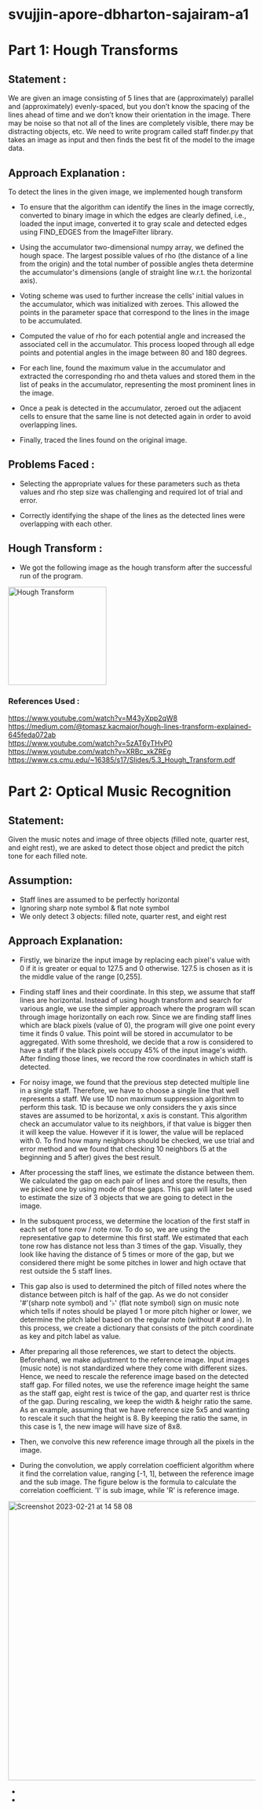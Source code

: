 # svujjin-apore-dbharton-sajairam-a1

# Part  1:  Hough Transforms

## Statement : 

We are given an image consisting of 5 lines that are (approximately) parallel and (approximately) evenly-spaced, but you don’t know the spacing of the lines ahead of time and we don’t know their orientation in the image. There may be noise so that not all of the lines are completely visible, there may be distracting objects, etc.
We need to write program called staff finder.py that takes an image as input and then finds the best fit of the model to the image data. 

## Approach Explanation :

To detect the lines in the given image, we implemented hough transform

- To ensure that the algorithm can identify the lines in the image correctly, converted to binary image in which the edges are clearly defined, i.e., loaded the input image, converted it to gray scale and detected edges using FIND_EDGES from the ImageFilter library.

- Using the accumulator two-dimensional numpy array, we defined the hough space. The largest possible values of rho (the distance of a line from the origin) and the total number of possible angles theta determine the accumulator's dimensions (angle of straight line w.r.t. the horizontal axis).

- Voting scheme was used to further increase the cells' initial values in the accumulator, which was initialized with zeroes. This allowed the points in the parameter space that correspond to the lines in the image to be accumulated.

- Computed the value of rho for each potential angle and increased the associated cell in the accumulator. This process looped through all edge points and potential angles in the image between 80 and 180 degrees.
- For each line, found the maximum value in the accumulator and extracted the corresponding rho and theta values and stored them in the list of peaks in the accumulator, representing the most prominent lines in the image. 

- Once a peak is detected in the accumulator, zeroed out the adjacent cells to ensure that the same line is not detected again in order to avoid overlapping lines.

- Finally, traced the lines found on the original image.
 
## Problems Faced :

 - Selecting the appropriate values for these parameters such as theta values and rho step size was challenging and required lot of trial and error.
 
 - Correctly identifying the shape of the lines as the detected lines were overlapping with each other. 

## Hough Transform :

- We got the following image as the hough transform after the successful run of the program. 

<img width="200" alt="Hough Transform" src="https://media.github.iu.edu/user/21707/files/a48f5723-529e-4f86-b745-efc99d454d13">



### References Used :

https://www.youtube.com/watch?v=M43yXpp2qW8 <br/>
https://medium.com/@tomasz.kacmajor/hough-lines-transform-explained-645feda072ab <br/>
https://www.youtube.com/watch?v=5zAT6yTHvP0 <br/>
https://www.youtube.com/watch?v=XRBc_xkZREg <br/>
https://www.cs.cmu.edu/~16385/s17/Slides/5.3_Hough_Transform.pdf <br/>


# Part  2:  Optical Music Recognition

## Statement:

Given the music notes and image of three objects (filled note, quarter rest, and eight rest), we are asked to detect those object and predict the pitch tone for each filled note.

## Assumption:
- Staff lines are assumed to be perfectly horizontal
- Ignoring sharp note symbol & flat note symbol
- We only detect 3 objects: filled note, quarter rest, and eight rest

## Approach Explanation:

- Firstly, we binarize the input image by replacing each pixel's value with 0 if it is greater or equal to 127.5 and 0 otherwise. 127.5 is chosen as it is the middle value of the range [0,255].

- Finding staff lines and their coordinate. In this step, we assume that staff lines are horizontal. Instead of using hough transform and search for various angle, we use the simpler approach where the program will scan through image horizontally on each row. Since we are finding staff lines which are black pixels (value of 0), the program will give one point every time it finds 0 value. This point will be stored in accumulator to be aggregated. With some threshold, we decide that a row is considered to have a staff if the black pixels occupy 45% of the input image's width. After finding those lines, we record the row coordinates in which staff is detected.

- For noisy image, we found that the previous step detected multiple line in a single staff. Therefore, we have to choose a single line that well represents a staff. We use 1D non maximum suppression algorithm to perform this task. 1D is because we only considers the y axis since staves are assumed to be horizontal, x axis is constant. This algorithm check an accumulator value to its neighbors, if that value is bigger then it will keep the value. However if it is lower, the value will be replaced with 0. To find how many neighbors should be checked, we use trial and error method and we found that checking 10 neighbors (5 at the beginning and 5 after) gives the best result.

- After processing the staff lines, we estimate the distance between them. We calculated the gap on each pair of lines and store the results, then we picked one by using mode of those gaps. This gap will later be used to estimate the size of 3 objects that we are going to detect in the image.

- In the subsquent process, we determine the location of the first staff in each set of tone row / note row. To do so, we are using the representative gap to determine this first staff. We estimated that each tone row has distance not less than 3 times of the gap. Visually, they look like having the distance of 5 times or more of the gap, but we considered there might be some pitches in lower and high octave that rest outside the 5 staff lines.

- This gap also is used to determined the pitch of filled notes where the distance between pitch is half of the gap. As we do not consider '#'(sharp note symbol) and '♭' (flat note symbol) sign on music note which tells if notes should be played 1 or more pitch higher or lower, we determine the pitch label based on the regular note (without # and ♭). In this process, we create a dictionary that consists of the pitch coordinate as key and pitch label as value.

- After preparing all those references, we start to detect the objects. Beforehand, we make adjustment to the reference image. Input images (music note) is not standardized where they come with different sizes. Hence, we need to rescale the reference image based on the detected staff gap. For filled notes, we use the reference image height the same as the staff gap, eight rest is twice of the gap, and quarter rest is thrice of the gap. During rescaling, we keep the width & heighr ratio the same. As an example, assuming that we have reference size 5x5 and wanting to rescale it such that the height is 8. By keeping the ratio the same, in this case is 1, the new image will have size of 8x8.

- Then, we convolve this new reference image through all the pixels in the image.

- During the convolution, we apply correlation coefficient algorithm where it find the correlation value, ranging [-1, 1], between the reference image and the sub image. The figure below is the formula to calculate the correlation coefficient. 'I' is sub image, while 'R' is reference image.
<img width="569" alt="Screenshot 2023-02-21 at 14 58 08" src="https://media.github.iu.edu/user/20652/files/2bb06ad0-cd84-4d84-aada-49bbf9e0b371">

- 
- 


